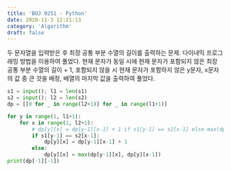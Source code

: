 ```yaml
---
title: 'BOJ 9251 - Python'
date: 2020-11-3 12:21:13
category: 'Algorithm'
draft: false
---
```

두 문자열을 입력받은 후 최장 공통 부분 수열의 길이를 출력하는 문제. 다이내믹 프로그래밍 방법을 이용하여 풀었다. 현재 문자가 동일 시에 현재 문자가 포함되지 않은 최장 공통 부분 수열의 길이 + 1, 포함되지 않을 시 현재 문자가 포함하지 않은 y문자, x문자의 값 중 큰 것을 배정, 배열의 마지막 값을 출력하여 풀었다.
```python
s1 = input(); l1 = len(s1)
s2 = input(); l2 = len(s2)
dp = [[0 for _ in range(l2+1)] for _ in range(l1+1)]

for y in range(1, l1+1):
    for x in range(1, l2+1):
        # dp[y][x] = dp[y-1][x-1] + 1 if s1[y-1] == s2[x-1] else max(dp[y-1][x], dp[y][x-1])
        if s1[y-1] == s2[x-1]:
            dp[y][x] = dp[y-1][x-1] + 1
        else:
            dp[y][x] = max(dp[y-1][x], dp[y][x-1])
print(dp[-1][-1])

```